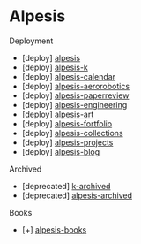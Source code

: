 Alpesis
==============================================================================

Deployment

- [deploy] [alpesis](https://github.com/alpesis/alpesis)
- [deploy] [alpesis-k](https://github.com/alpesis/alpesis-k)
- [deploy] [alpesis-calendar](https://github.com/alpesis/alpesis-calendar)
- [deploy] [alpesis-aerorobotics](https://github.com/alpesis/alpesis-aerorobotics)
- [deploy] [alpesis-paperreview](https://github.com/alpesis/alpesis-paperreview)
- [deploy] [alpesis-engineering](https://github.com/alpesis/alpesis-engineering.git)
- [deploy] [alpesis-art](https://github.com/alpesis/alpesis-art)
- [deploy] [alpesis-fortfolio](https://github.com/alpesis/alpesis-fortfolio)
- [deploy] [alpesis-collections](https://github.com/alpesis/alpesis-collections)
- [deploy] [alpesis-projects](https://github.com/alpesis/alpesis-projects)
- [deploy] [alpesis-blog](https://github.com/alpesis/alpesis-blog)

Archived

- [deprecated] [k-archived](https://github.com/alpesis/k)
- [deprecated] [alpesis-archived](https://github.com/alpesis/alpesis)


Books

- [+] [alpesis-books](https://github.com/alpesis/alpesis-books)
